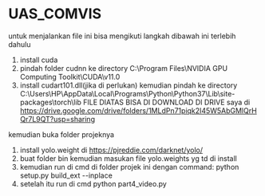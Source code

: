# UAS_COMVIS
untuk menjalankan file ini bisa mengikuti langkah dibawah ini terlebih dahulu
1. install cuda
2. pindah folder cudnn ke directory C:\Program Files\NVIDIA GPU Computing Toolkit\CUDA\v11.0
3. install cudart101.dll(jika di perlukan) kemudian pindah ke directory C:\Users\HP\AppData\Local\Programs\Python\Python37\Lib\site-packages\torch\lib
FILE DIATAS BISA DI DOWNLOAD DI DRIVE saya di https://drive.google.com/drive/folders/1MLdPn71piqk2I45W5AbGMlQrHQr7L9QT?usp=sharing

kemudian buka folder projeknya
1. install yolo.weight di https://pjreddie.com/darknet/yolo/
2. buat folder bin kemudian masukan file yolo.weights yg td di install
3. kemudian run di cmd di folder projek ini dengan command: python setup.py build_ext --inplace
4. setelah itu run di cmd python part4_video.py
